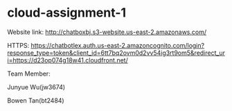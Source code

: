 # cloud-assignment-1

Website link: http://chatboxbj.s3-website.us-east-2.amazonaws.com/

HTTPS: https://chatbotlex.auth.us-east-2.amazoncognito.com/login?response_type=token&client_id=6tt7bq2ovm0d2vv54ig3rt9om5&redirect_uri=https://d23op074g18w41.cloudfront.net/


Team Member:

Junyue Wu(jw3674)

Bowen Tan(bt2484)
